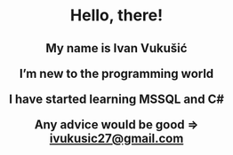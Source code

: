<h1 align = "center">
Hello, there!
</h1>

<h2 align = "center">
  
My name is Ivan Vukušić
  
I’m new to the programming world
  
I have started learning MSSQL and C#
  
Any advice would be good => ivukusic27@gmail.com
  
</h2>





<!---
Ivan-Vukusic/Ivan-Vukusic is a ✨ special ✨ repository because its `README.md` (this file) appears on your GitHub profile.
You can click the Preview link to take a look at your changes.
--->
